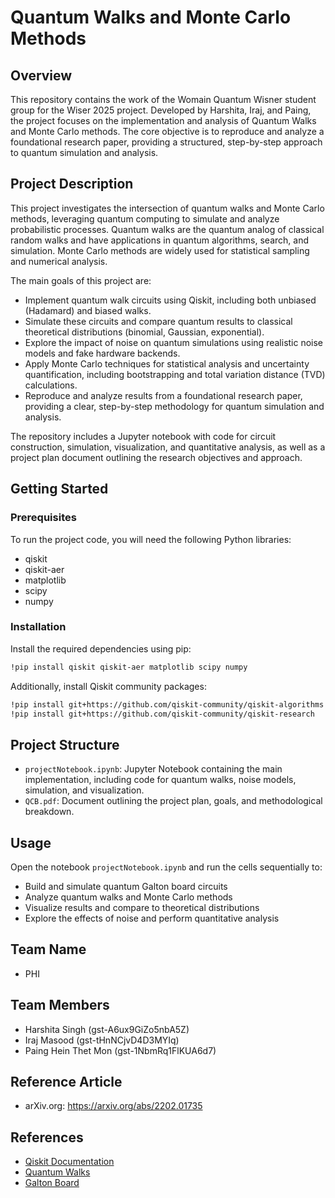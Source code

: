 # Quantum Walks and Monte Carlo Methods

## Overview

This repository contains the work of the Womain Quantum Wisner student group for the Wiser 2025 project. Developed by Harshita, Iraj, and Paing, the project focuses on the implementation and analysis of Quantum Walks and Monte Carlo methods. The core objective is to reproduce and analyze a foundational research paper, providing a structured, step-by-step approach to quantum simulation and analysis.

## Project Description

This project investigates the intersection of quantum walks and Monte Carlo methods, leveraging quantum computing to simulate and analyze probabilistic processes. Quantum walks are the quantum analog of classical random walks and have applications in quantum algorithms, search, and simulation. Monte Carlo methods are widely used for statistical sampling and numerical analysis.

The main goals of this project are:

- Implement quantum walk circuits using Qiskit, including both unbiased (Hadamard) and biased walks.
- Simulate these circuits and compare quantum results to classical theoretical distributions (binomial, Gaussian, exponential).
- Explore the impact of noise on quantum simulations using realistic noise models and fake hardware backends.
- Apply Monte Carlo techniques for statistical analysis and uncertainty quantification, including bootstrapping and total variation distance (TVD) calculations.
- Reproduce and analyze results from a foundational research paper, providing a clear, step-by-step methodology for quantum simulation and analysis.

The repository includes a Jupyter notebook with code for circuit construction, simulation, visualization, and quantitative analysis, as well as a project plan document outlining the research objectives and approach.

## Getting Started

### Prerequisites

To run the project code, you will need the following Python libraries:

- qiskit
- qiskit-aer
- matplotlib
- scipy
- numpy

### Installation

Install the required dependencies using pip:
```bash
!pip install qiskit qiskit-aer matplotlib scipy numpy
```

Additionally, install Qiskit community packages:
```bash
!pip install git+https://github.com/qiskit-community/qiskit-algorithms
!pip install git+https://github.com/qiskit-community/qiskit-research
```

## Project Structure

- `projectNotebook.ipynb`: Jupyter Notebook containing the main implementation, including code for quantum walks, noise models, simulation, and visualization.
- `QCB.pdf`: Document outlining the project plan, goals, and methodological breakdown.

## Usage

Open the notebook `projectNotebook.ipynb` and run the cells sequentially to:

- Build and simulate quantum Galton board circuits
- Analyze quantum walks and Monte Carlo methods
- Visualize results and compare to theoretical distributions
- Explore the effects of noise and perform quantitative analysis

## Team Name 
- PHI

## Team Members

- Harshita Singh (gst-A6ux9GiZo5nbA5Z)
- Iraj Masood (gst-tHnNCjvD4D3MYIq)
- Paing Hein Thet Mon (gst-1NbmRq1FlKUA6d7)

## Reference Article

- arXiv.org: https://arxiv.org/abs/2202.01735


## References

- [Qiskit Documentation](https://qiskit.org/documentation/)
- [Quantum Walks](https://en.wikipedia.org/wiki/Quantum_walk)
- [Galton Board](https://en.wikipedia.org/wiki/Bean_machine)
